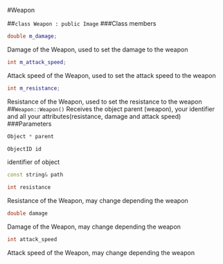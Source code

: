 #Weapon

##```class Weapon : public Image```
###Class members
```c++
double m_damage;
```
Damage of the Weapon, used to set the damage to the weapon
```c++
int m_attack_speed;
```
Attack speed of the Weapon, used to set the attack speed to the weapon
```c++
int m_resistance;
```
Resistance of the Weapon, used to set the resistance to the weapon
##```Weapon::Weapon()```
Receives the object parent (weapon), your identifier and all your attributes(resistance, damage and attack speed)
###Parameters
```c++
Object * parent
```

```c++
ObjectID id
```
identifier of object
```c++
const string& path
```

```c++
int resistance
```
Resistance of the Weapon, may change depending the weapon
```c++
double damage
```
Damage of the Weapon, may change depending the weapon
```c++
int attack_speed
```
Attack speed of the Weapon, may change depending the weapon
